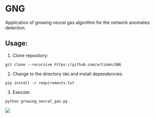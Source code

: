 GNG
===

Application of growing neural gas algorithm for the network anomalies detection.

Usage:
---

1. Clone repository:

  `git clone --recursive https://github.com/artiomn/GNG`

2. Change to the directory `GNG` and install dependencies:

  `pip install -r requirements.txt`

3. Execute:

  `python growing_neural_gas.py`

![](output.gif)
